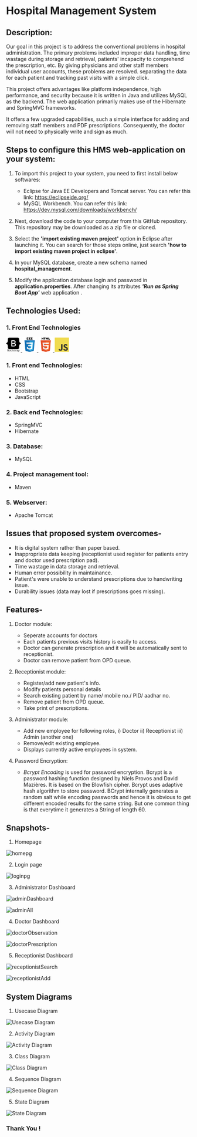 # Hospital Management System

## Description:
   Our goal in this project is to address the conventional problems in hospital administration.  The primary problems included improper data handling, time wastage during storage and retrieval, patients' incapacity to comprehend the prescription, etc. By giving physicians and other staff members individual user accounts, these problems are resolved. separating the data for each patient and tracking past visits with a simple click.
   
   This project offers advantages like platform independence, high performance, and security because it is written in Java and utilizes MySQL as the backend. The web application primarily makes use of the Hibernate and SpringMVC frameworks. 
   
   It offers a few upgraded capabilities, such a simple interface for adding and removing staff members and PDF prescriptions. Consequently, the doctor will not need to physically write and sign as much.  

  
## Steps to configure this HMS web-application on your system:

1. To import this project to your system, you need to first install below softwares: 
   - Eclipse for Java EE Developers and Tomcat server. You can refer this link: https://eclipseide.org/
   - MySQL Workbench. You can refer this link: https://dev.mysql.com/downloads/workbench/

2. Next, download the code to your computer from this GitHub repository. This repository may be downloaded as a zip file or cloned.

3. Select the **'import existing maven project'** option in Eclipse after launching it.
    You can search for those steps online, just search **'how to import existing maven project in eclipse'**. 

4. In your MySQL database, create a new schema named **hospital_management**.

5. Modify the application database login and password in **application.properties**. After changing its attributes _**'Run as Spring Boot App'**_ web application .

## Technologies Used:


<h3 align="left">1. Front End Technologies </h3<p align="left"> <br>

<a href="https://getbootstrap.com" target="_blank" rel="noreferrer"> <img src="https://raw.githubusercontent.com/devicons/devicon/master/icons/bootstrap/bootstrap-plain-wordmark.svg" alt="bootstrap" width="40" height="40"/> </a> <a href="https://www.w3schools.com/css/" target="_blank" rel="noreferrer"> <img src="https://raw.githubusercontent.com/devicons/devicon/master/icons/css3/css3-original-wordmark.svg" alt="css3" width="40" height="40"/> </a> <a href="https://www.w3.org/html/" target="_blank" rel="noreferrer"> <img src="https://raw.githubusercontent.com/devicons/devicon/master/icons/html5/html5-original-wordmark.svg" alt="html5" width="40" height="40"/> </a> <a href="https://developer.mozilla.org/en-US/docs/Web/JavaScript" target="_blank" rel="noreferrer"> <img src="https://raw.githubusercontent.com/devicons/devicon/master/icons/javascript/javascript-original.svg" alt="javascript" width="40" height="40"/> </a> 



### 1. Front end Technologies:
  - HTML
  - CSS
  - Bootstrap
  - JavaScript
  
### 2. Back end Technologies:
  - SpringMVC 
  - Hibernate
  
### 3. Database:
  - MySQL
  
### 4. Project management tool:
  - Maven
  
### 5. Webserver:
  - Apache Tomcat
  

## Issues that proposed system overcomes-
   - It is digital system rather than paper based.
   - Inappropriate data keeping (receptionist used register for patients entry and doctor used prescription pad).
   - Time wastage in data storage and retrieval.
   - Human error possibility in maintainance.
   - Patient's were unable to understand prescriptions due to handwriting issue.
   - Durability issues (data may lost if prescriptions goes missing).


## Features-
  1. Doctor module:
      - Seperate accounts for doctors
      - Each patients previous visits history is easily to access.
      - Doctor can generate prescription and it will be automatically sent to receptionist.
      - Doctor can remove patient from OPD queue.
      
  2. Receptionist module:
      - Register/add new patient's info.
      - Modify patients personal details
      - Search existing patient by name/ mobile no./ PID/ aadhar no.
      - Remove patient from OPD queue.
      - Take print of prescriptions.
      
  3. Administrator module:
      - Add new employee for following roles,
                      i) Doctor
                     ii) Receptionist
                    iii) Admin (another one)
      - Remove/edit existing employee. 
      - Displays currently active employees in system.
      
  4. Password Encryption:
      - *_Bcrypt Encoding_* is used for password encryption. Bcrypt is a password hashing function designed by Niels Provos and David Mazières. It is based on the Blowfish cipher. Bcrypt uses adaptive hash algorithm to store password. BCrypt internally generates a random salt while encoding passwords and hence it is obvious to get different encoded results for the same string. But one common thing is that everytime it generates a String of length 60.


## Snapshots-

1. Homepage

![homepg](https://github.com/rid17pawar/HospitalManagement/assets/47048717/ed1a7bcd-a327-4703-8954-f647d405272a)

2. Login page

![loginpg](https://github.com/rid17pawar/HospitalManagement/assets/47048717/87120956-e508-4d5b-b48f-c823f5e29851)

3. Administrator Dashboard

![adminDashboard](https://github.com/rid17pawar/HospitalManagement/assets/47048717/5223bfda-cd29-40f8-aa5b-988972d529fe)

![adminAll](https://github.com/rid17pawar/HospitalManagement/assets/47048717/88587d2b-515a-4912-8b76-469b68cb167f)

4. Doctor Dashboard

![doctorObservation](https://github.com/rid17pawar/HospitalManagement/assets/47048717/00dfe2c3-8802-48e9-8de7-daa71a1a89b4)

![doctorPrescription](https://github.com/rid17pawar/HospitalManagement/assets/47048717/1ff1d095-3ed9-434d-8ed5-5d9228d489d9)

5. Receptionist Dashboard

![receptionistSearch](https://github.com/rid17pawar/HospitalManagement/assets/47048717/dcbce603-9d5a-47b7-9138-1221458f323e)

![receptionistAdd](https://github.com/rid17pawar/HospitalManagement/assets/47048717/5f987507-0510-4edc-adc2-545f69123291)

## System Diagrams

1. Usecase Diagram

![Usecase Diagram](https://github.com/rid17pawar/HospitalManagement/assets/47048717/53f12eb6-0789-42ed-8ec9-569b9895ac82)

2. Activity Diagram

![Activity Diagram](https://github.com/rid17pawar/HospitalManagement/assets/47048717/1d506cd6-4add-413f-a4cc-159a16c98760)

3. Class Diagram

![Class Diagram](https://github.com/rid17pawar/HospitalManagement/assets/47048717/1e52efac-4641-4ee0-a079-2da921c996dd)

4. Sequence Diagram

![Sequence Diagram](https://github.com/rid17pawar/HospitalManagement/assets/47048717/b0ecdef9-e21c-44d0-a9d9-6273d91e8aaf)

5. State Diagram

![State Diagram](https://github.com/rid17pawar/HospitalManagement/assets/47048717/c60747f3-ba73-4611-bc46-ce6413799cf4)

### Thank You !
